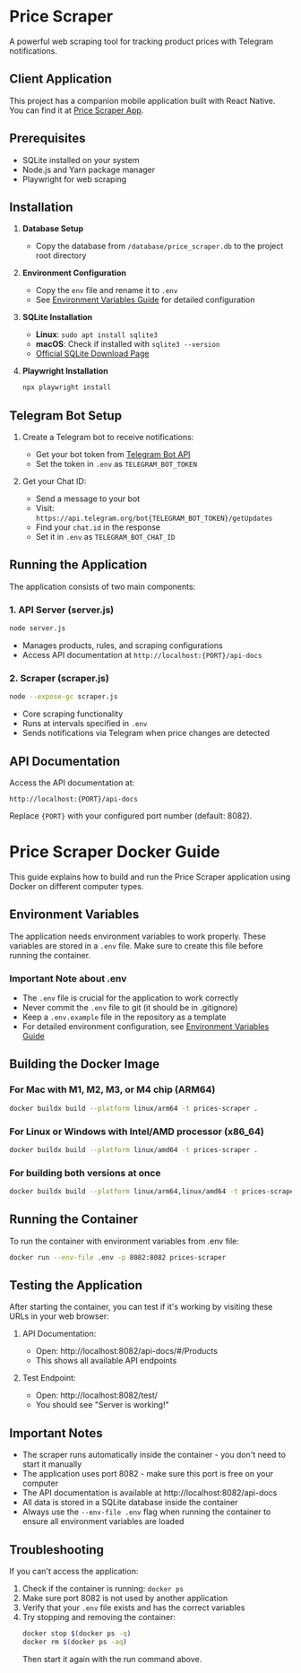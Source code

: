 # Price Scraper

A powerful web scraping tool for tracking product prices with Telegram notifications.

## Client Application

This project has a companion mobile application built with React Native. You can find it at [Price Scraper App](https://github.com/irf87/price-scraper-app).

## Prerequisites

- SQLite installed on your system
- Node.js and Yarn package manager
- Playwright for web scraping

## Installation

1. **Database Setup**
   - Copy the database from `/database/price_scraper.db` to the project root directory

2. **Environment Configuration**
   - Copy the `env` file and rename it to `.env`
   - See [Environment Variables Guide](ENV_INSTRUCTIONS.MD) for detailed configuration

3. **SQLite Installation**
   - **Linux**: `sudo apt install sqlite3`
   - **macOS**: Check if installed with `sqlite3 --version`
   - [Official SQLite Download Page](https://www.sqlite.org/download.html)

4. **Playwright Installation**
   ```bash
   npx playwright install
   ```

## Telegram Bot Setup

1. Create a Telegram bot to receive notifications:
   - Get your bot token from [Telegram Bot API](https://github.com/yagop/node-telegram-bot-api/blob/master/doc/tutorials.md)
   - Set the token in `.env` as `TELEGRAM_BOT_TOKEN`

2. Get your Chat ID:
   - Send a message to your bot
   - Visit: `https://api.telegram.org/bot{TELEGRAM_BOT_TOKEN}/getUpdates`
   - Find your `chat.id` in the response
   - Set it in `.env` as `TELEGRAM_BOT_CHAT_ID`

## Running the Application

The application consists of two main components:

### 1. API Server (server.js)
```bash
node server.js
```
- Manages products, rules, and scraping configurations
- Access API documentation at `http://localhost:{PORT}/api-docs`

### 2. Scraper (scraper.js)
```bash
node --expose-gc scraper.js
```
- Core scraping functionality
- Runs at intervals specified in `.env`
- Sends notifications via Telegram when price changes are detected

## API Documentation

Access the API documentation at:
```
http://localhost:{PORT}/api-docs
```
Replace `{PORT}` with your configured port number (default: 8082).

# Price Scraper Docker Guide

This guide explains how to build and run the Price Scraper application using Docker on different computer types.

## Environment Variables

The application needs environment variables to work properly. These variables are stored in a `.env` file. Make sure to create this file before running the container.

### Important Note about .env
- The `.env` file is crucial for the application to work correctly
- Never commit the `.env` file to git (it should be in .gitignore)
- Keep a `.env.example` file in the repository as a template
- For detailed environment configuration, see [Environment Variables Guide](ENV_INSTRUCTIONS.MD)

## Building the Docker Image

### For Mac with M1, M2, M3, or M4 chip (ARM64)
```bash
docker buildx build --platform linux/arm64 -t prices-scraper .
```

### For Linux or Windows with Intel/AMD processor (x86_64)
```bash
docker buildx build --platform linux/amd64 -t prices-scraper .
```

### For building both versions at once
```bash
docker buildx build --platform linux/arm64,linux/amd64 -t prices-scraper .
```

## Running the Container

To run the container with environment variables from .env file:
```bash
docker run --env-file .env -p 8082:8082 prices-scraper
```

## Testing the Application

After starting the container, you can test if it's working by visiting these URLs in your web browser:

1. API Documentation:
   - Open: http://localhost:8082/api-docs/#/Products
   - This shows all available API endpoints

2. Test Endpoint:
   - Open: http://localhost:8082/test/
   - You should see "Server is working!"

## Important Notes

- The scraper runs automatically inside the container - you don't need to start it manually
- The application uses port 8082 - make sure this port is free on your computer
- The API documentation is available at http://localhost:8082/api-docs
- All data is stored in a SQLite database inside the container
- Always use the `--env-file .env` flag when running the container to ensure all environment variables are loaded

## Troubleshooting

If you can't access the application:
1. Check if the container is running: `docker ps`
2. Make sure port 8082 is not used by another application
3. Verify that your `.env` file exists and has the correct variables
4. Try stopping and removing the container:
   ```bash
   docker stop $(docker ps -q)
   docker rm $(docker ps -aq)
   ```
   Then start it again with the run command above.
